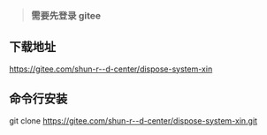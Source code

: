 <!--
 * @Description: 请输入....
 * @Author: andrewjm
 * @Date: 2020-12-30 15:41:32
-->

> ### 需要先登录 gitee

## 下载地址
https://gitee.com/shun-r--d-center/dispose-system-xin
## 命令行安装
git clone https://gitee.com/shun-r--d-center/dispose-system-xin.git